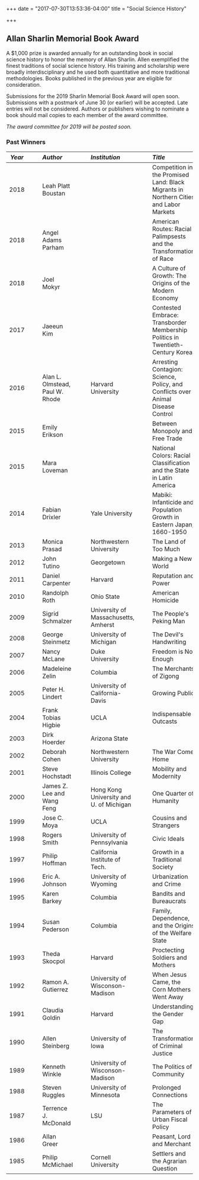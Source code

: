 +++
date = "2017-07-30T13:53:36-04:00"
title = "Social Science History"

+++

## Allan Sharlin Memorial Book Award

A $1,000 prize is awarded annually for an outstanding book in social science history to honor the memory of Allan Sharlin. Allen exemplified the finest traditions of social science history. His training and scholarship were broadly interdisciplinary and he used both quantitative and more traditional methodologies.  Books published in the previous year are eligible for consideration.

Submissions for the 2019 Sharlin Memorial Book Award will open soon. Submissions with a postmark of June 30 (or earlier) will be accepted. Late entries will not be considered. Authors or publishers wishing to nominate a book should mail copies to each member of the award committee.

*The award committee for 2019 will be posted soon.*

### Past Winners

*Year* | &emsp; | *Author* | &emsp; | *Institution* | &emsp; | *Title*
--- | --- | :--- | --- | :--- | --- | :---
2018  |   | Leah Platt Boustan   |   |   |   |  Competition in the Promised Land: Black Migrants in Northern Cities and Labor Markets
2018  |   | Angel Adams Parham  |   |   |   |  American Routes: Racial Palimpsests and the Transformation of Race
2018  |   | Joel Mokyr  |   |   |   |  A Culture of Growth: The Origins of the Modern Economy
2017  | | Jaeeun Kim | | | | Contested Embrace: Transborder Membership Politics in Twentieth-Century Korea
2016  | | Alan L. Olmstead, Paul W. Rhode  | | Harvard University  | | Arresting Contagion: Science, Policy, and Conflicts over Animal Disease Control
2015  | | Emily Erikson  | | | | Between Monopoly and Free Trade
2015  | | Mara Loveman | | | | National Colors: Racial Classification and the State in Latin America
2014  | | Fabian Drixler  | | Yale University  | | Mabiki: Infanticide and Population Growth in Eastern Japan, 1660-1950
2013  | | Monica Prasad  | | Northwestern University  | | The Land of Too Much
2012  | | John Tutino  | | Georgetown   | | Making a New World
2011  | | Daniel Carpenter  | | Harvard   | | Reputation and Power
2010  | | Randolph Roth  | | Ohio State  | | American Homicide
2009  | | Sigrid Schmalzer  | | University of Massachusetts, Amherst  | | The People's Peking Man
2008  | | George Steinmetz  | | University of Michigan  | | The Devil's Handwriting
2007  | | Nancy McLane  | | Duke University  | | Freedom is Not Enough
2006  | | Madeleine Zelin  | | Columbia   | | The Merchants of Zigong
2005  | | Peter H. Lindert  | | University of California-Davis  | | Growing Public
2004  | | Frank Tobias Higbie  | | UCLA  | | Indispensable Outcasts
2003  | | Dirk Hoerder  | | Arizona State  | |  
2002  | | Deborah Cohen  | | Northwestern University  | | The War Come Home
2001  | | Steve Hochstadt  | | Illinois College  | | Mobility and Modernity
2000  | | James Z. Lee and Wang Feng  | | Hong Kong University and U. of Michigan  | | One Quarter of Humanity
1999  | | Jose C. Moya  | | UCLA  | | Cousins and  Strangers
1998  | | Rogers Smith  | | University of Pennsylvania  | | Civic Ideals
1997  | | Philip Hoffman  | | California Institute of Tech.  | | Growth in a Traditional Society
1996  | | Eric A.  Johnson  | | University of Wyoming  | | Urbanization and Crime
1995  | | Karen Barkey  | | Columbia  | | Bandits and Bureaucrats
1994  | | Susan Pederson  | | Columbia  | | Family, Dependence, and the Origins of the Welfare State
1993  | | Theda Skocpol  | | Harvard  | | Proctecting Soldiers and Mothers
1992  | | Ramon A. Gutierrez  | | University of Wisconson-Madison  | | When Jesus Came, the Corn Mothers Went Away
1991  | | Claudia Goldin  | | Harvard  | | Understanding the Gender Gap
1990  | | Allen Steinberg  | | University of Iowa  | | The Transformation of Criminal Justice
1989  | | Kenneth Winkle  | | University of Wisconson-Madison  | | The Politics of Community
1988  | | Steven Ruggles  | | University of Minnesota  | | Prolonged Connections
1987  | | Terrence J. McDonald  | | LSU  | | The Parameters of Urban Fiscal Policy
1986  | | Allan Greer  | |    | | Peasant, Lord and Merchant
1985  | | Philip McMichael  | | Cornell University  | | Settlers and the Agrarian Question
